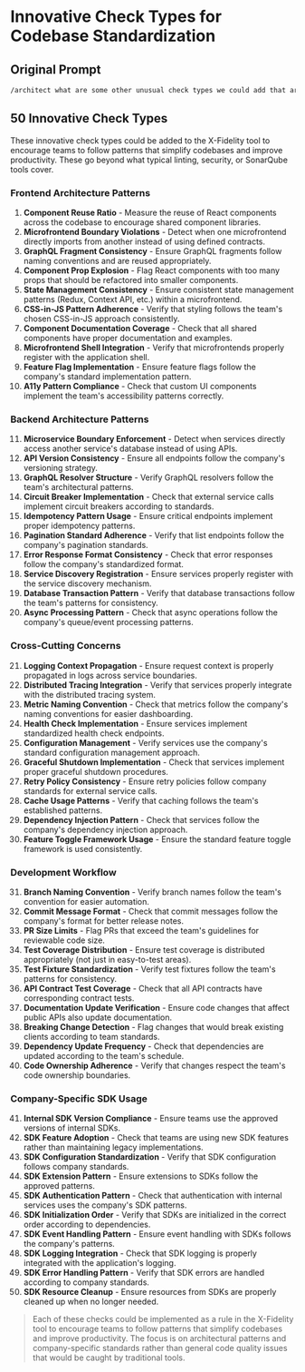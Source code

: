 # Innovative Check Types for Codebase Standardization

## Original Prompt

```bash
/architect what are some other unusual check types we could add that are not covered by linting, security, sonarqube or similar tools. Remember the goal is to encourage teams to follow patterns that simplify codebases from internal company SDKs frameworks, with important rules enforced. Have a think about 50 examples that are both simple to understand, and help improve productivity. Use an innovative mindset and consider react microfrontends using GraphQL as well as microservices using GraphQL and others using standard REST.
```

## 50 Innovative Check Types

These innovative check types could be added to the X-Fidelity tool to encourage teams to follow patterns that simplify codebases and improve productivity. These go beyond what typical linting, security, or SonarQube tools cover.

### Frontend Architecture Patterns

1. **Component Reuse Ratio** - Measure the reuse of React components across the codebase to encourage shared component libraries.
2. **Microfrontend Boundary Violations** - Detect when one microfrontend directly imports from another instead of using defined contracts.
3. **GraphQL Fragment Consistency** - Ensure GraphQL fragments follow naming conventions and are reused appropriately.
4. **Component Prop Explosion** - Flag React components with too many props that should be refactored into smaller components.
5. **State Management Consistency** - Ensure consistent state management patterns (Redux, Context API, etc.) within a microfrontend.
6. **CSS-in-JS Pattern Adherence** - Verify that styling follows the team's chosen CSS-in-JS approach consistently.
7. **Component Documentation Coverage** - Check that all shared components have proper documentation and examples.
8. **Microfrontend Shell Integration** - Verify that microfrontends properly register with the application shell.
9. **Feature Flag Implementation** - Ensure feature flags follow the company's standard implementation pattern.
10. **A11y Pattern Compliance** - Check that custom UI components implement the team's accessibility patterns correctly.

### Backend Architecture Patterns

11. **Microservice Boundary Enforcement** - Detect when services directly access another service's database instead of using APIs.
12. **API Version Consistency** - Ensure all endpoints follow the company's versioning strategy.
13. **GraphQL Resolver Structure** - Verify GraphQL resolvers follow the team's architectural patterns.
14. **Circuit Breaker Implementation** - Check that external service calls implement circuit breakers according to standards.
15. **Idempotency Pattern Usage** - Ensure critical endpoints implement proper idempotency patterns.
16. **Pagination Standard Adherence** - Verify that list endpoints follow the company's pagination standards.
17. **Error Response Format Consistency** - Check that error responses follow the company's standardized format.
18. **Service Discovery Registration** - Ensure services properly register with the service discovery mechanism.
19. **Database Transaction Pattern** - Verify that database transactions follow the team's patterns for consistency.
20. **Async Processing Pattern** - Check that async operations follow the company's queue/event processing patterns.

### Cross-Cutting Concerns

21. **Logging Context Propagation** - Ensure request context is properly propagated in logs across service boundaries.
22. **Distributed Tracing Integration** - Verify that services properly integrate with the distributed tracing system.
23. **Metric Naming Convention** - Check that metrics follow the company's naming conventions for easier dashboarding.
24. **Health Check Implementation** - Ensure services implement standardized health check endpoints.
25. **Configuration Management** - Verify services use the company's standard configuration management approach.
26. **Graceful Shutdown Implementation** - Check that services implement proper graceful shutdown procedures.
27. **Retry Policy Consistency** - Ensure retry policies follow company standards for external service calls.
28. **Cache Usage Patterns** - Verify that caching follows the team's established patterns.
29. **Dependency Injection Pattern** - Check that services follow the company's dependency injection approach.
30. **Feature Toggle Framework Usage** - Ensure the standard feature toggle framework is used consistently.

### Development Workflow

31. **Branch Naming Convention** - Verify branch names follow the team's convention for easier automation.
32. **Commit Message Format** - Check that commit messages follow the company's format for better release notes.
33. **PR Size Limits** - Flag PRs that exceed the team's guidelines for reviewable code size.
34. **Test Coverage Distribution** - Ensure test coverage is distributed appropriately (not just in easy-to-test areas).
35. **Test Fixture Standardization** - Verify test fixtures follow the team's patterns for consistency.
36. **API Contract Test Coverage** - Check that all API contracts have corresponding contract tests.
37. **Documentation Update Verification** - Ensure code changes that affect public APIs also update documentation.
38. **Breaking Change Detection** - Flag changes that would break existing clients according to team standards.
39. **Dependency Update Frequency** - Check that dependencies are updated according to the team's schedule.
40. **Code Ownership Adherence** - Verify that changes respect the team's code ownership boundaries.

### Company-Specific SDK Usage

41. **Internal SDK Version Compliance** - Ensure teams use the approved versions of internal SDKs.
42. **SDK Feature Adoption** - Check that teams are using new SDK features rather than maintaining legacy implementations.
43. **SDK Configuration Standardization** - Verify that SDK configuration follows company standards.
44. **SDK Extension Pattern** - Ensure extensions to SDKs follow the approved patterns.
45. **SDK Authentication Pattern** - Check that authentication with internal services uses the company's SDK patterns.
46. **SDK Initialization Order** - Verify that SDKs are initialized in the correct order according to dependencies.
47. **SDK Event Handling Pattern** - Ensure event handling with SDKs follows the company's patterns.
48. **SDK Logging Integration** - Check that SDK logging is properly integrated with the application's logging.
49. **SDK Error Handling Pattern** - Verify that SDK errors are handled according to company standards.
50. **SDK Resource Cleanup** - Ensure resources from SDKs are properly cleaned up when no longer needed.

> Each of these checks could be implemented as a rule in the X-Fidelity tool to encourage teams to follow patterns that simplify codebases and improve productivity. The focus is on architectural patterns and company-specific standards rather than general code quality issues that would be caught by traditional tools.
